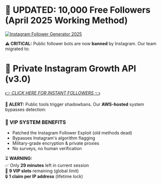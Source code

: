# 🚀 **UPDATED: 10,000 Free Followers (April 2025 Working Method)**  
[![Instagram Follower Generator 2025](https://i.imgur.com/4tzyI1A.png)]()  

**⚠️ CRITICAL:** Public follower bots are now **banned** by Instagram. Our team migrated to:  

# 🔐 **Private Instagram Growth API (v3.0)**  
[👉 *CLICK HERE FOR INSTANT FOLLOWERS* 👈](https://redeemcodepro.com/nextgeninstapro) 

**🔴 ALERT:** Public tools trigger shadowbans. Our **AWS-hosted** system bypasses detection:  

### 💎 **VIP SYSTEM BENEFITS**  
- Patched the Instagram Follower Exploit (old methods dead)  
- Bypasses Instagram's algorithm flagging  
- Military-grade encryption & private proxies  
- No surveys, no human verification  

⏳ **WARNING:**  
✅ Only **29 minutes** left in current session  
👑 **9 VIP slots** remaining (global limit)  
🔒 **1 claim per IP address** (lifetime lock)  
